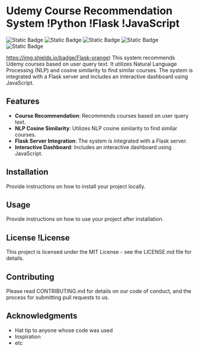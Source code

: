 # Udemy Course Recommendation System !Python !Flask !JavaScript
![Static Badge](https://img.shields.io/badge/santosh-kumar-green?style=plastic)
![Static Badge](https://img.shields.io/badge/Python-cyan)
![Static Badge](https://img.shields.io/badge/Flask-orange)
![Static Badge](https://img.shields.io/badge/JavaScript-violet)
![Static Badge](https://img.shields.io/badge/NLP-Green)



https://img.shields.io/badge/Flask-orange)
This system recommends Udemy courses based on user query text. It utilizes Natural Language Processing (NLP) and cosine similarity to find similar courses. The system is integrated with a Flask server and includes an interactive dashboard using JavaScript.

## Features

- **Course Recommendation**: Recommends courses based on user query text.
- **NLP Cosine Similarity**: Utilizes NLP cosine similarity to find similar courses.
- **Flask Server Integration**: The system is integrated with a Flask server.
- **Interactive Dashboard**: Includes an interactive dashboard using JavaScript.

## Installation

Provide instructions on how to install your project locally.

## Usage

Provide instructions on how to use your project after installation.

## License !License

This project is licensed under the MIT License - see the LICENSE.md file for details.

## Contributing

Please read CONTRIBUTING.md for details on our code of conduct, and the process for submitting pull requests to us.

## Acknowledgments

- Hat tip to anyone whose code was used
- Inspiration
- etc
